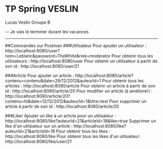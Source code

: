 # TP Spring VESLIN

Lucas Veslin 
Groupe B

-- Je vais le terminer durant les vacances

---
##Commandes sur Postman
###Utilisateur
Pour ajouter un utilisateur :
http://localhost:8080/user?nom=Leblanc&password=TheWhite&role=moderator
Pour obtenir tous les utilisateurs : 
http://localhost:8080/user
Pour obtenir un utilisateur à partir de son id :
http://localhost:8080/user/21

###Article
Pour ajouter un article : 
http://localhost:8080/article?contenu=contenu&date=29/12/2012&auteurId=1
Pour obtenir tous les articles : 
http://localhost:8080/article
Pour obtenir un article à partir de son id : 
http://localhost:8080/article/20
Pour modifier un article (à améliorer) : 
http://localhost:8080/article/20?contenu=hi&date=12/12/2012&auteurId=1&titre=test
Pour supprimer un article à partir de son id : 
http://localhost:8080/article/20

###Liker
Ajouter un like à un article pour un utilisateur : 
http://localhost:8080/like?auteurId=21&articleId=18&like=true
Supprimer un like d'un utilsiateur sur un article :
http://localhost:8080/like?auteurId=21&articleId=18
Pour obtenir tous les likes : 
http://localhost:8080/like
Pour obtenir tous les likes d'un utilsiateur:
http://localhost:8080/like/user/21